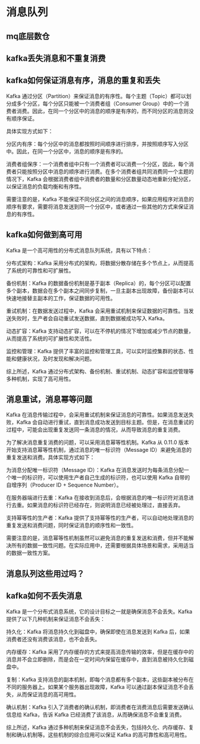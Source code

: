 # 消息队列

## mq底层数仓

## kafka丢失消息和不重复消费

## kafka如何保证消息有序，消息的重复和丢失
Kafka 通过分区（Partition）来保证消息的有序性。每个主题（Topic）都可以划分成多个分区，每个分区只能被一个消费者组（Consumer Group）中的一个消费者消费。因此，在同一个分区中的消息的顺序是有序的，而不同分区的消息则没有顺序保证。

具体实现方式如下：

分区内有序：每个分区中的消息都按照时间顺序进行排序，并按照顺序写入分区中。因此，在同一个分区中，消息的顺序是有序的。

消费者组保序：一个消费者组中只有一个消费者可以消费一个分区，因此，每个消费者只能按照分区中消息的顺序进行消费。在多个消费者组共同消费同一个主题的情况下，Kafka 会根据消费者组中消费者的数量和分区数量动态地重新分配分区，以保证消息的负载均衡和有序性。

需要注意的是，Kafka 不能保证不同分区之间的消息顺序，如果应用程序对消息的顺序有要求，需要将消息发送到同一个分区中，或者通过一些其他的方式来保证消息的有序性。

## kafka如何做到高可用

Kafka 是一个高可用性的分布式消息队列系统，具有以下特点：

分布式架构：Kafka 采用分布式的架构，将数据分散存储在多个节点上，从而提高了系统的可靠性和可扩展性。

备份机制：Kafka 的数据备份机制是基于副本（Replica）的，每个分区可以配置多个副本，数据会在多个副本之间同步复制，一旦主副本出现故障，备份副本可以快速地接替主副本的工作，保证数据的可用性。

重试机制：在数据发送过程中，Kafka 会采用重试机制来保证数据的可靠性。当发送失败时，生产者会自动重试发送数据，直到数据被成功写入 Kafka。

动态扩容：Kafka 支持动态扩容，可以在不停机的情况下增加或减少节点的数量，从而提高了系统的可扩展性和灵活性。

监控和管理：Kafka 提供了丰富的监控和管理工具，可以实时监控集群的状态、性能和健康状况，及时发现和解决问题。

综上所述，Kafka 通过分布式架构、备份机制、重试机制、动态扩容和监控管理等多种机制，实现了高可用性。

## 消息重试，消息幂等问题

Kafka 在消息传输过程中，会采用重试机制来保证消息的可靠性。如果消息发送失败，Kafka 会自动进行重试，直到消息成功发送到目标主题。但是，在消息重试的过程中，可能会出现重复发送同一条消息的情况，从而导致消息的重复消费。

为了解决消息重复消费的问题，可以采用消息幂等性机制。Kafka 从 0.11.0 版本开始支持消息幂等性机制，通过消息的唯一标识符（Message ID）来避免消息的重复发送和消费。具体实现方式如下：

为消息分配唯一标识符（Message ID）：Kafka 在消息发送时为每条消息分配一个唯一的标识符，可以使用生产者自己生成的标识符，也可以使用 Kafka 自带的自增序列（Producer ID + Sequence Number）。

在服务器端进行去重：Kafka 在接收到消息后，会根据消息的唯一标识符对消息进行去重。如果消息的标识符已经存在，则说明消息已经被处理过，直接丢弃。

支持幂等性的生产者：Kafka 提供了支持幂等性的生产者，可以自动地处理消息的重复发送和消费问题，同时保证消息的顺序性和一致性。

需要注意的是，消息幂等性机制虽然可以避免消息的重复发送和消费，但并不能解决所有的数据一致性问题。在实际应用中，还需要根据具体场景和需求，采用适当的数据一致性方案。



## 消息队列这些用过吗？

## kafka如何不丢失消息

Kafka 是一个分布式消息系统，它的设计目标之一就是确保消息不会丢失。Kafka 提供了以下几种机制来保证消息不会丢失：

持久化：Kafka 将消息持久化到磁盘中，确保即使在消息发送到 Kafka 后，如果消费者还没有消费该消息，也不会丢失。

内存缓存：Kafka 采用了内存缓存的方式来提高消息传输的效率，但是在缓存中的消息并不会立即删除，而是会在一定时间内保留在缓存中，直到消息被持久化到磁盘中。

复制：Kafka 支持消息的副本机制，即每个消息都有多个副本，这些副本被分布在不同的服务器上。如果某个服务器出现故障，Kafka 可以通过副本保证消息不会丢失，从而保证消息的高可用性。

确认机制：Kafka 引入了消费者的确认机制，即消费者在消费消息后需要发送确认信息给 Kafka，告诉 Kafka 已经消费了该消息，从而确保消息不会重复消费。

综上所述，Kafka 通过多种机制来保证消息不会丢失，包括持久化、内存缓存、复制和确认机制等。这些机制的综合应用可以保证 Kafka 的高可靠性和高可用性。